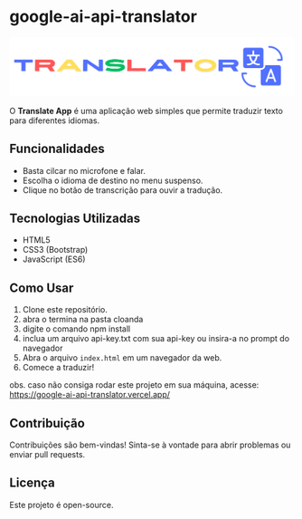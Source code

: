 # google-ai-api-translator

![Translator Logo](./assets/img/translator-log.png)

O **Translate App** é uma aplicação web simples que permite traduzir texto para diferentes idiomas.

## Funcionalidades

- Basta cilcar no microfone e falar.
- Escolha o idioma de destino no menu suspenso.
- Clique no botão de transcrição para ouvir a tradução.

## Tecnologias Utilizadas

- HTML5
- CSS3 (Bootstrap)
- JavaScript (ES6)

## Como Usar

1. Clone este repositório.
2. abra o termina na pasta cloanda
3. digite o comando npm install
4. inclua um arquivo api-key.txt com sua api-key ou insira-a no prompt do navegador
5. Abra o arquivo `index.html` em um navegador da web.
6. Comece a traduzir!

obs. caso não consiga rodar este projeto em sua máquina, acesse: https://google-ai-api-translator.vercel.app/

## Contribuição

Contribuições são bem-vindas! Sinta-se à vontade para abrir problemas ou enviar pull requests.

## Licença

Este projeto é open-source.